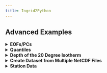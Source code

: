 ```yaml
---
title: Ingrid2Python
---
```


## Advanced Examples




<details> <summary><b>EOFs/PCs </b></summary> <p>  
Find the 3 leading EOFs and PCs. Note that ingrid and `eofs.xarray` use different scalings.

```
%ingrid:
ds .sst {Y cosd}[lon lat][time]svd ev 1 3 RANGE
```

```
#python:
import xarray as xr
from eofs.xarray import Eof  # see [documentation](https://ajdawson.github.io/eofs/latest/api/eofs.xarray.html)
  
ds_anom = ds.groupby('time.month') - ds.groupby('time.month').mean()
solver = Eof(ds_anom.sst)
pcs = solver.pcs(npcs=3)
eofs = solver.eofsAsCorrelation(neofs=3)

eofs.plot(x='lon',y='lat',col='mode',col_wrap=3,add_colorbar=0)
pcs.plot(x='time',col='mode',col_wrap=3);
```
<p> 
<p align="center"><img src="../assets/imgs/eofs.png"></p>
<p align="center"><img src="../assets/imgs/pcs.png"></p>
</p> 
    
</p> </details>

<details> <summary><b>Quantiles</b></summary> <p>  

```
$ingrid
SOURCES .LOCAL .sst.mon.mean.nc .sst [time]average
lat -80 80 RANGEEDGES
[lon]0.05 0.95 0 replacebypercentile
dup
percentile 0.95 VALUE
exch
percentile 0.05 VALUE
```

```
#python
import xarray as xr
from matplotlib import pyplot as plt

ds = xr.open_dataset('http://kage.ldeo.columbia.edu:81/SOURCES/.LOCAL/.sst.mon.mean.nc/.sst/dods')
dss = ds.mean('time').sel(lat=slice(80,-80))
quants = dss.sst.quantile( [0.05, 0.95], dim="lon")
quants.sel(quantile=0.95).plot(label='95th percentile')
quants.sel(quantile=0.05).plot(label='5th percentile')
plt.title('95th and 5th percentiles of SST by latitude')
plt.legend();
```
<p align="center"><img src="../assets/imgs/quantile.png"></p>

</p> </details>


<details> <summary><b>Depth of the 20 Degree Isotherm</b></summary> <p>  

```
$ingrid
/ds {SOURCES .LOCAL .ORAs5_thetao-clim.nc deptht 0 500 RANGE lat -30 30 RANGE [time]average} def

ds .thetao
deptht exch [20]deptht toS
```
  
```
#python
import xarray as xr
import xgcm  # need version >= 0.5.2
import numpy as np

url = 'http://kage.ldeo.columbia.edu:81/SOURCES/.LOCAL/.ORAs5_thetao-clim.nc/.thetao/dods'
ds = xr.open_dataset(url,decode_times=False).sel(deptht=slice(0,300),lat=slice(-30,30),lon=slice(150,250)).mean('time')

depth_3d = ds.deptht.broadcast_like(ds.thetao)
grid = xgcm.Grid(ds,periodic=False)
h20 = grid.transform(depth_3d, 'Z', np.array([20]), target_data=ds.thetao, method='linear')

ds.thetao.sel(lat=slice(-2,2)).mean('lat').plot.contourf(vmin=10,vmax=30,levels=11,yincrease=False)
h20.squeeze().sel(lat=slice(-2,2)).mean('lat').plot(color='k',linewidth=2)
```
<p align="center"><img src="../assets/imgs/h20.png"></p>

</p> </details> 

<details> <summary><b>Create Dataset from Multiple NetCDF Files</b></summary> <p>  

For example, suppose we have downloaded a few years of [CPC Global Unified Gauge-Based Analysis of Daily Precipitation](https://psl.noaa.gov/data/gridded/data.cpc.globalprecip.html) data.
  
First we will get the last few years of data directly from `cdc.noaa.gov`:
  
```
#python
import fsspec.implementations.ftp
import os

ftpfs = fsspec.implementations.ftp.FTPFileSystem("ftp.cdc.noaa.gov")
files = ftpfs.glob("/Datasets/cpc_global_precip/*202*.nc")
print(files)
for file in files:
    url = 'ftp://ftp.cdc.noaa.gov' + file
    file_name = file.split('/Datasets/cpc_global_precip/')[-1]   
    print(file_name)
    if os.path.exists(file_name):
        print(f'File {file} already exists')
        continue
    command = f'wget {url}'
    print(command)
    os.system(command)
```
That was the hard part, now we just open them using the multi-file version of `open_dataset`:
  
```
ds = xr.open_mfdataset('precip.20*.nc')

ds_ltm = xr.open_dataset('precip.day.1991-2020.ltm.nc')
```
So `ds` is now the 2020 and 2021 daily land precipitation. We also have a long-term mean dataset, which may be useful.
  
```
ds.precip.mean('time').plot()
```
or find the daily anomalies and plot:
  
```
ds_daily_anom = ds.groupby('time.day') - ds_ltm.groupby('time.day').mean('time')
ds_anom.precip[-1].plot(vmin=-10,vmax=10)
```
  
<p> 
<p align="center"><img src="../assets/imgs/precip_mean.png"></p>
</p> 

</p> </details> 

<details> <summary><b>Station Data</b></summary> <p>  

```
$ingrid
SOURCES .NOAA .NCEP .CPC .CAMS .station .precipitation
  lon
   -90. -110. masknotrange
   SELECT
  lat
   30. 50. masknotrange
   SELECT
  .prcp
  [IWMO]average
  T (Jan 1856) (Dec 2000) RANGE
  yearly-anomalies
  /name (GP) def
```

```
#python
url = 'http://iridl.ldeo.columbia.edu/expert/SOURCES/.NOAA/.NCEP/.CPC/.CAMS/.station/.precipitation/dods'
ds = xr.open_dataset(url,decode_times=False)
dsl = ds.where((ds.lat<50) & (ds.lat>30)).where((ds.lon<-90) & (ds.lon>-110)).sel(T=slice('1856-01','2000-12')).mean('IWMO')
dsl_anom = dsl.groupby('T.month') - dsl.groupby('T.month').mean('T')
dsl_anom.prcp.plot()
```
<p align="center"><img src="../assets/imgs/station.png"></p>

```
url = 'http://iridl.ldeo.columbia.edu/expert/SOURCES/.NOAA/.NCEP/.CPC/.CAMS/.station/.precipitation/dods'
ds = xr.open_dataset(url,decode_times=False).mean('time')
fig = plt.figure(figsize=(9,6))
ds.plot.scatter(x='lon',y='lat',c=dsm.prcp)
```
  
<p align="center"><img src="../assets/imgs/station-scatter.png"></p> 
  
</p> </details>
